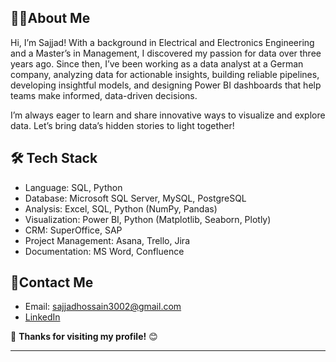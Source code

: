 ## 👨‍💻About Me
Hi, I’m Sajjad!
With a background in Electrical and Electronics Engineering and a Master’s in Management, I discovered my passion for data over three years ago. Since then, I’ve been working as a data analyst at a German company, analyzing data for actionable insights, building reliable pipelines, developing insightful models, and designing Power BI dashboards that help teams make informed, data-driven decisions.

I’m always eager to learn and share innovative ways to visualize and explore data. Let’s bring data’s hidden stories to light together!

<!--
## 📊Projects

Here I showcase my data work samples in different areas.
| Type                    | Link                                    |
|-------------------------|-----------------------------------------|
| **Data Scraping**        | [Click me for the details](#)           |
| **Data Cleaning**        | [Click me for the details](#)           |
| **Data Analysis**        | [Click me for the details](#)           |
| **Data Visualization**   | [Click me for the details](#)           |
| **Dashboard & Report**   | [Click me for the details](#)           |
| **Documentation**      

-->
## 🛠️ Tech Stack
- Language: SQL, Python
- Database: Microsoft SQL Server, MySQL, PostgreSQL
- Analysis: Excel, SQL, Python (NumPy, Pandas)
- Visualization: Power BI, Python (Matplotlib, Seaborn, Plotly)
- CRM: SuperOffice, SAP
- Project Management: Asana, Trello, Jira
- Documentation: MS Word, Confluence

  
## 🤝Contact Me
- Email: sajjadhossain3002@gmail.com
- [LinkedIn](https://www.linkedin.com/in/sajjad-hos/)

 💎 **Thanks for visiting my profile!** 😊

---



